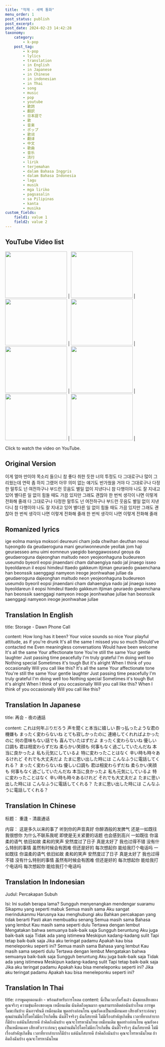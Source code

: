 ```yaml
---
title: "적재 - 새벽 통화"
menu_order: 1
post_status: publish
post_excerpt: 
post_date: 2024-02-23 14:42:28
taxonomy:
    category:
        - k-pop
    post_tag:
        - k-pop
        - lylics
        - translation
        - in English
        - in Japanese
        - in Chinese
        - in indonesian
        - in Thai
        - song
        - music
        - pop
        - youtube
        - 歌詞
        - 翻訳
        - 日本語で
        - 歌
        - 音楽
        - ポップ
        - 歌词
        - 翻译
        - 中文
        - 歌曲
        - 音乐
        - 流行
        - lirik
        - terjemahan
        - dalam Bahasa Inggris
        - dalam Bahasa Indonesia
        - lagu
        - musik
        - mga liriko
        - pagsasalin
        - sa Pilipinas
        - kanta
        - musika
custom_fields:
    field1: value 1
    field2: value 2
---
```


## YouTube Video list
 [<img src='http://img.youtube.com/vi/Q-drDBMB7tI/0.jpg' width='200' height='150'>](https://youtu.be/Q-drDBMB7tI) | [<img src='http://img.youtube.com/vi/7ZVn6Vg9YvA/0.jpg' width='200' height='150'>](https://youtu.be/7ZVn6Vg9YvA) | [<img src='http://img.youtube.com/vi/xFL05R1SZ1U/0.jpg' width='200' height='150'>](https://youtu.be/xFL05R1SZ1U) | [<img src='http://img.youtube.com/vi/KENm6XRArVM/0.jpg' width='200' height='150'>](https://youtu.be/KENm6XRArVM) | [<img src='http://img.youtube.com/vi/pHeprwJWrTQ/0.jpg' width='200' height='150'>](https://youtu.be/pHeprwJWrTQ) |
 [<img src='http://img.youtube.com/vi/MRqklAClDF4/0.jpg' width='200' height='150'>](https://youtu.be/MRqklAClDF4) | [<img src='http://img.youtube.com/vi/M8ZPuW2GVnU/0.jpg' width='200' height='150'>](https://youtu.be/M8ZPuW2GVnU) | [<img src='http://img.youtube.com/vi/d6Bjo51giOY/0.jpg' width='200' height='150'>](https://youtu.be/d6Bjo51giOY) |

Click to watch the video on YouTube.
## Original Version
이게 얼마 만이야 
목소리 들으니 참 좋다 
취한 듯한 너의 투정도 
다 그대로구나 
많이 그리웠는데 
연락 좀 하지 그랬어 
아무 의미 없는 얘기도 
반가웠을 거야 
다 그대로구나 
다정한 말투도 
넌 여전하구나 
부드런 웃음도 
별일 없이 지낸다니 
참 다행이야 
나도 잘 지내고 있어 
별다른 일 없이 
힘들 때도 가끔 있지만 
그래도 괜찮아 
한 번씩 생각이 나면 
이렇게 전화해 줄래 
다 그대로구나 
다정한 말투도 
넌 여전하구나 
부드런 웃음도 
별일 없이 지낸다니 
참 다행이야 
나도 잘 지내고 있어 
별다른 일 없이 
힘들 때도 가끔 있지만 
그래도 괜찮아 
한 번씩 생각이 나면 
이렇게 전화해 줄래 
한 번씩 생각이 나면 
이렇게 전화해 줄래 



## Romanized lyrics
ige eolma maniya 
moksori deureuni cham joda 
chwihan deuthan neoui tujeongdo 
da geudaeroguna 
mani geuriwonneunde 
yeollak jom haji geuraesseo 
amu uimi eomneun yaegido 
banggawosseul geoya 
da geudaeroguna 
dajeonghan maltudo 
neon yeojeonhaguna 
budeureon useumdo 
byeoril eopsi jinaendani 
cham dahaengiya 
nado jal jinaego isseo 
byeoldareun il eopsi 
himdeul ttaedo gakkeum itjiman 
geuraedo gwaenchana 
han beonssik saenggagi namyeon 
ireoge jeonhwahae jullae 
da geudaeroguna 
dajeonghan maltudo 
neon yeojeonhaguna 
budeureon useumdo 
byeoril eopsi jinaendani 
cham dahaengiya 
nado jal jinaego isseo 
byeoldareun il eopsi 
himdeul ttaedo gakkeum itjiman 
geuraedo gwaenchana 
han beonssik saenggagi namyeon 
ireoge jeonhwahae jullae 
han beonssik saenggagi namyeon 
ireoge jeonhwahae jullae 



## Translation In English

title: 
Storage - Dawn Phone Call

content:
How long has it been?
Your voice sounds so nice
Your playful attitude, as if you're drunk
It's all the same
I missed you so much
Should've contacted me
Even meaningless conversations
Would have been welcome
It's all the same
Your affectionate tone
You're still the same
Your gentle laughter
Just passing time peacefully
I'm truly grateful
I'm doing well too
Nothing special
Sometimes it's tough
But it's alright
When I think of you occasionally
Will you call like this?
It's all the same
Your affectionate tone
You're still the same
Your gentle laughter
Just passing time peacefully
I'm truly grateful
I'm doing well too
Nothing special
Sometimes it's tough
But it's alright
When I think of you occasionally
Will you call like this?
When I think of you occasionally
Will you call like this?
## Translation In Japanese
title:
再会 - 夜の通話

content:
これは何年ぶりだろう
声を聞くと本当に嬉しい
酔っ払ったような君の機嫌も
まったく変わらないね
とても寂しかったのに
連絡してくれればよかったのに
何の意味もない話でも
喜んでいたはずだよ
まったく変わらないね
優しい口調も
君は相変わらずだね
柔らかい笑顔も
何事もなく過ごしていたんだね
本当に良かったよ
私も元気にしているよ
特に変わったことはなく
辛い時も時々あるけれど
それでも大丈夫だよ
たまに思い出した時には
こんなふうに電話してくれる？
まったく変わらないね
優しい口調も
君は相変わらずだね
柔らかい笑顔も
何事もなく過ごしていたんだね
本当に良かったよ
私も元気にしているよ
特に変わったことはなく
辛い時も時々あるけれど
それでも大丈夫だよ
たまに思い出した時には
こんなふうに電話してくれる？
たまに思い出した時には
こんなふうに電話してくれる？
## Translation In Chinese
标题：
重逢 - 清晨通话

内容：
这是多久以来的事了
听到你的声音真好
你醉酒般的发脾气
还是一如既往
我很想你
为什么不联系我呢
即使是无关紧要的话题
也会感到高兴
一如既往
你温柔的语气
依旧如故
柔和的笑声
安然度过了日子
真是太好了
我也过得不错
没有什么特别的事情
虽然有时候会有困难
但还是好的
每次想起你
能给我打个电话吗
一如既往
你温柔的语气
依旧如故
柔和的笑声
安然度过了日子
真是太好了
我也过得不错
没有什么特别的事情
虽然有时候会有困难
但还是好的
每次想起你
能给我打个电话吗
每次想起你
能给我打个电话吗
## Translation In Indonesian
Judul: Percakapan Subuh

Isi:
Ini sudah berapa lama?
Sungguh menyenangkan mendengar suaramu
Sikapmu yang seperti mabuk
Semua masih sama
Aku sangat merindukanmu
Harusnya kau menghubungi aku
Bahkan percakapan yang tidak berarti
Pasti akan membuatku senang
Semua masih sama
Bahasa yang lembut
Kau masih sama seperti dulu
Tertawa dengan lembut
Mengatakan bahwa semuanya baik-baik saja
Sungguh beruntung
Aku juga baik-baik saja
Tidak ada yang istimewa
Meskipun kadang-kadang sulit
Tapi tetap baik-baik saja
Jika aku teringat padamu
Apakah kau bisa meneleponku seperti ini?
Semua masih sama
Bahasa yang lembut
Kau masih sama seperti dulu
Tertawa dengan lembut
Mengatakan bahwa semuanya baik-baik saja
Sungguh beruntung
Aku juga baik-baik saja
Tidak ada yang istimewa
Meskipun kadang-kadang sulit
Tapi tetap baik-baik saja
Jika aku teringat padamu
Apakah kau bisa meneleponku seperti ini?
Jika aku teringat padamu
Apakah kau bisa meneleponku seperti ini?
## Translation In Thai
title: การพูดคุยตอนเช้า - พร้อมสำหรับการโหลด
content: 
นี่เป็นเวลากี่ครั้งแล้ว
ฉันชอบเสียงของคุณจริงๆ
ความขุ่นเคืองของคุณ
เหมือนเดิม
ฉันคิดถึงคุณมาก
คุณสามารถติดต่อฉันบ้างไหม
การพูดโมฆะกันบ้าง
ฉันอาจยินดี
เหมือนเดิม
พูดอย่างอ่อนโยน
คุณยังคงเป็นเหมือนเคย
เสียงหัวเราะอ่อนๆ
คุณผ่านมันไปโดยไม่มีอะไรเกิดขึ้น
ฉันดีใจจริงๆ
ฉันก็สบายดี
ไม่มีเรื่องสำคัญเกิดขึ้น
เวลาที่ยากลำบากก็มีบ้าง
แต่ฉันก็สบายดี
ถ้าคิดถึงฉันบ้าง
คุณจะโทรหาฉันไหม
เหมือนเดิม
พูดอย่างอ่อนโยน
คุณยังคงเป็นเหมือนเคย
เสียงหัวเราะอ่อนๆ
คุณผ่านมันไปโดยไม่มีอะไรเกิดขึ้น
ฉันดีใจจริงๆ
ฉันก็สบายดี
ไม่มีเรื่องสำคัญเกิดขึ้น
เวลาที่ยากลำบากก็มีบ้าง
แต่ฉันก็สบายดี
ถ้าคิดถึงฉันบ้าง
คุณจะโทรหาฉันไหม
ถ้าคิดถึงฉันบ้าง
คุณจะโทรหาฉันไหม
